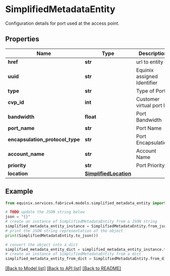 # SimplifiedMetadataEntity

Configuration details for port used at the access point.

## Properties

Name | Type | Description | Notes
------------ | ------------- | ------------- | -------------
**href** | **str** | url to entity | [optional] 
**uuid** | **str** | Equinix assigned Identifier | [optional] 
**type** | **str** | Type of Port | [optional] 
**cvp_id** | **int** | Customer virtual port Id | [optional] 
**bandwidth** | **float** | Port Bandwidth | [optional] 
**port_name** | **str** | Port Name | [optional] 
**encapsulation_protocol_type** | **str** | Port Encapsulation | [optional] 
**account_name** | **str** | Account Name | [optional] 
**priority** | **str** | Port Priority | [optional] 
**location** | [**SimplifiedLocation**](SimplifiedLocation.md) |  | [optional] 

## Example

```python
from equinix.services.fabricv4.models.simplified_metadata_entity import SimplifiedMetadataEntity

# TODO update the JSON string below
json = "{}"
# create an instance of SimplifiedMetadataEntity from a JSON string
simplified_metadata_entity_instance = SimplifiedMetadataEntity.from_json(json)
# print the JSON string representation of the object
print(SimplifiedMetadataEntity.to_json())

# convert the object into a dict
simplified_metadata_entity_dict = simplified_metadata_entity_instance.to_dict()
# create an instance of SimplifiedMetadataEntity from a dict
simplified_metadata_entity_from_dict = SimplifiedMetadataEntity.from_dict(simplified_metadata_entity_dict)
```
[[Back to Model list]](../README.md#documentation-for-models) [[Back to API list]](../README.md#documentation-for-api-endpoints) [[Back to README]](../README.md)


